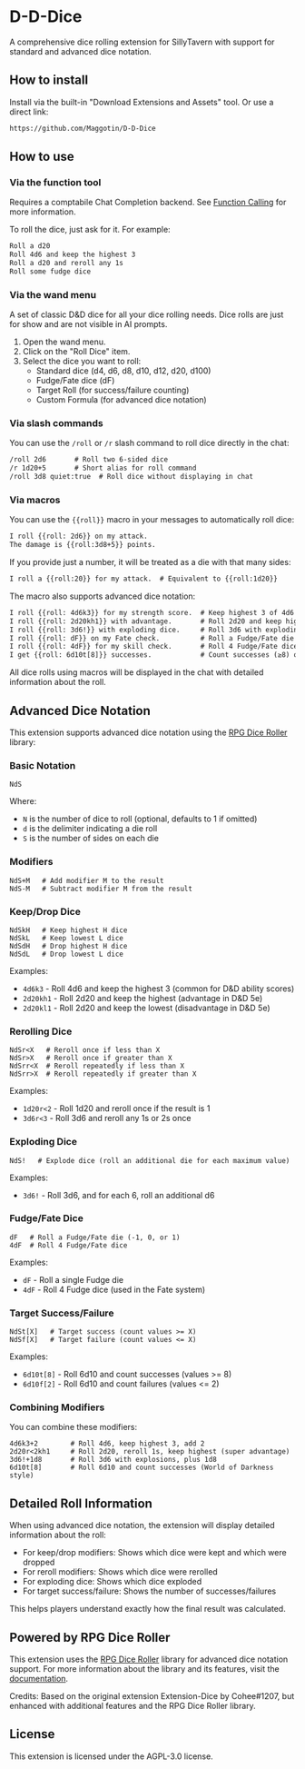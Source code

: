 # D-D-Dice

A comprehensive dice rolling extension for SillyTavern with support for standard and advanced dice notation.

## How to install

Install via the built-in "Download Extensions and Assets" tool. Or use a direct link:

```txt
https://github.com/Maggotin/D-D-Dice
```

## How to use

### Via the function tool

Requires a comptabile Chat Completion backend. See [Function Calling](https://docs.sillytavern.app/for-contributors/function-calling/) for more information.

To roll the dice, just ask for it. For example:

```txt
Roll a d20
Roll 4d6 and keep the highest 3
Roll a d20 and reroll any 1s
Roll some fudge dice
```

### Via the wand menu

A set of classic D&amp;D dice for all your dice rolling needs. Dice rolls are just for show and are not visible in AI prompts.

1. Open the wand menu.
2. Click on the "Roll Dice" item.
3. Select the dice you want to roll:
   - Standard dice (d4, d6, d8, d10, d12, d20, d100)
   - Fudge/Fate dice (dF)
   - Target Roll (for success/failure counting)
   - Custom Formula (for advanced dice notation)

### Via slash commands

You can use the `/roll` or `/r` slash command to roll dice directly in the chat:

```txt
/roll 2d6       # Roll two 6-sided dice
/r 1d20+5       # Short alias for roll command
/roll 3d8 quiet:true  # Roll dice without displaying in chat
```

### Via macros

You can use the `{{roll}}` macro in your messages to automatically roll dice:

```txt
I roll {{roll: 2d6}} on my attack.
The damage is {{roll:3d8+5}} points.
```

If you provide just a number, it will be treated as a die with that many sides:
```txt
I roll a {{roll:20}} for my attack.  # Equivalent to {{roll:1d20}}
```

The macro also supports advanced dice notation:

```txt
I roll {{roll: 4d6k3}} for my strength score.  # Keep highest 3 of 4d6
I roll {{roll: 2d20kh1}} with advantage.       # Roll 2d20 and keep highest
I roll {{roll: 3d6!}} with exploding dice.     # Roll 3d6 with exploding 6s
I roll {{roll: dF}} on my Fate check.          # Roll a Fudge/Fate die
I roll {{roll: 4dF}} for my skill check.       # Roll 4 Fudge/Fate dice
I get {{roll: 6d10t[8]}} successes.            # Count successes (≥8) on 6d10
```

All dice rolls using macros will be displayed in the chat with detailed information about the roll.

## Advanced Dice Notation

This extension supports advanced dice notation using the [RPG Dice Roller](https://dice-roller.github.io/documentation/) library:

### Basic Notation

```
NdS
```

Where:
- `N` is the number of dice to roll (optional, defaults to 1 if omitted)
- `d` is the delimiter indicating a die roll
- `S` is the number of sides on each die

### Modifiers

```
NdS+M   # Add modifier M to the result
NdS-M   # Subtract modifier M from the result
```

### Keep/Drop Dice

```
NdSkH   # Keep highest H dice
NdSkL   # Keep lowest L dice
NdSdH   # Drop highest H dice
NdSdL   # Drop lowest L dice
```

Examples:
- `4d6k3` - Roll 4d6 and keep the highest 3 (common for D&D ability scores)
- `2d20kh1` - Roll 2d20 and keep the highest (advantage in D&D 5e)
- `2d20kl1` - Roll 2d20 and keep the lowest (disadvantage in D&D 5e)

### Rerolling Dice

```
NdSr<X   # Reroll once if less than X
NdSr>X   # Reroll once if greater than X
NdSrr<X  # Reroll repeatedly if less than X
NdSrr>X  # Reroll repeatedly if greater than X
```

Examples:
- `1d20r<2` - Roll 1d20 and reroll once if the result is 1
- `3d6r<3` - Roll 3d6 and reroll any 1s or 2s once

### Exploding Dice

```
NdS!   # Explode dice (roll an additional die for each maximum value)
```

Examples:
- `3d6!` - Roll 3d6, and for each 6, roll an additional d6

### Fudge/Fate Dice

```
dF   # Roll a Fudge/Fate die (-1, 0, or 1)
4dF  # Roll 4 Fudge/Fate dice
```

Examples:
- `dF` - Roll a single Fudge die
- `4dF` - Roll 4 Fudge dice (used in the Fate system)

### Target Success/Failure

```
NdSt[X]   # Target success (count values >= X)
NdSf[X]   # Target failure (count values <= X)
```

Examples:
- `6d10t[8]` - Roll 6d10 and count successes (values >= 8)
- `6d10f[2]` - Roll 6d10 and count failures (values <= 2)

### Combining Modifiers

You can combine these modifiers:

```
4d6k3+2        # Roll 4d6, keep highest 3, add 2
2d20r<2kh1     # Roll 2d20, reroll 1s, keep highest (super advantage)
3d6!+1d8       # Roll 3d6 with explosions, plus 1d8
6d10t[8]       # Roll 6d10 and count successes (World of Darkness style)
```

## Detailed Roll Information

When using advanced dice notation, the extension will display detailed information about the roll:

- For keep/drop modifiers: Shows which dice were kept and which were dropped
- For reroll modifiers: Shows which dice were rerolled
- For exploding dice: Shows which dice exploded
- For target success/failure: Shows the number of successes/failures

This helps players understand exactly how the final result was calculated.

## Powered by RPG Dice Roller

This extension uses the [RPG Dice Roller](https://dice-roller.github.io/documentation/) library for advanced dice notation support. For more information about the library and its features, visit the [documentation](https://dice-roller.github.io/documentation/).

Credits: Based on the original extension Extension-Dice by Cohee#1207, but enhanced with additional features and the RPG Dice Roller library.

## License

This extension is licensed under the AGPL-3.0 license.

